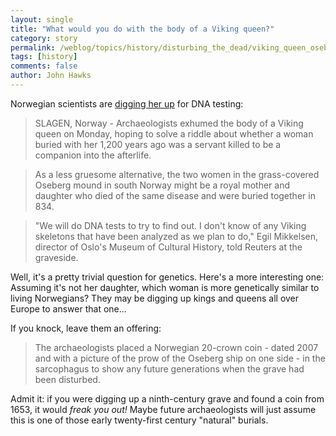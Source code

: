 ```yaml
---
layout: single 
title: "What would you do with the body of a Viking queen?" 
category: story
permalink: /weblog/topics/history/disturbing_the_dead/viking_queen_oseberg_2007.html
tags: [history] 
comments: false 
author: John Hawks 
---
```



<p>
Norwegian scientists are <a href="http://www.msnbc.msn.com/id/20696954/">digging her up</a> for DNA testing: 
</p>

<blockquote>SLAGEN, Norway - Archaeologists exhumed the body of a Viking queen on Monday, hoping to solve a riddle about whether a woman buried with her 1,200 years ago was a servant killed to be a companion into the afterlife.</blockquote>

<blockquote>As a less gruesome alternative, the two women in the grass-covered Oseberg mound in south Norway might be a royal mother and daughter who died of the same disease and were buried together in 834.</blockquote>

<blockquote>"We will do DNA tests to try to find out. I don't know of any Viking skeletons that have been analyzed as we plan to do," Egil Mikkelsen, director of Oslo's Museum of Cultural History, told Reuters at the graveside.</blockquote>

<p>
Well, it's a pretty trivial question for genetics. Here's a more interesting one: Assuming it's not her daughter, which woman is more genetically similar to living Norwegians? They may be digging up kings and queens all over Europe to answer that one...
</p>

<p>
If you knock, leave them an offering: 
</p>

<blockquote>The archaeologists placed a Norwegian 20-crown coin - dated 2007 and with a picture of the prow of the Oseberg ship on one side - in the sarcophagus to show any future generations when the grave had been disturbed.</blockquote>

<p>
Admit it: if you were digging up a ninth-century grave and found a coin from 1653, it would <i>freak you out!</i> Maybe future archaeologists will just assume this is one of those early twenty-first century "natural" burials. 
</p>


